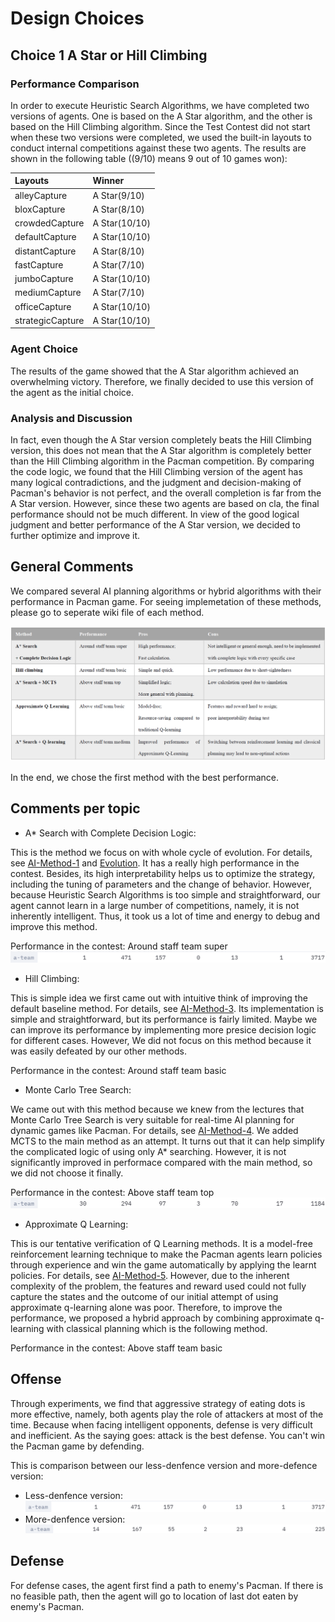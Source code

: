 # Design Choices

## Choice 1       A Star or Hill Climbing

### Performance Comparison
In order to execute Heuristic Search Algorithms, we have completed two versions of agents. One is based on the A Star algorithm, and the other is based on the Hill Climbing algorithm. Since the Test Contest did not start when these two versions were completed, we used the built-in layouts to conduct internal competitions against these two agents. The results are shown in the following table ((9/10) means 9 out of 10 games won):

|  Layouts   | Winner |
|  :----  | :----  |
| alleyCapture  | A Star(9/10) |  
| bloxCapture  | A Star(8/10)| 
|  crowdedCapture | A Star(10/10) | 
|  defaultCapture | A Star(10/10) | 
| distantCapture  | A Star(8/10) | 
|  fastCapture |A Star(7/10)  | 
| jumboCapture  |A Star(10/10)  | 
|  mediumCapture |A Star(7/10)  | 
| officeCapture  | A Star(10/10) | 
| strategicCapture  | A Star(10/10) | 

### Agent Choice
The results of the game showed that the A Star algorithm achieved an overwhelming victory. Therefore, we finally decided to use this version of the agent as the initial choice.

### Analysis and Discussion
In fact, even though the A Star version completely beats the Hill Climbing version, this does not mean that the A Star algorithm is completely better than the Hill Climbing algorithm in the Pacman competition. By comparing the code logic, we found that the Hill Climbing version of the agent has many logical contradictions, and the judgment and decision-making of Pacman's behavior is not perfect, and the overall completion is far from the A Star version. However, since these two agents are based on cla, the final performance should not be much different. In view of the good logical judgment and better performance of the A Star version, we decided to further optimize and improve it.


## General Comments

We compared several AI planning algorithms or hybrid algorithms with their performance in Pacman game. For seeing implemetation of these methods, please go to seperate wiki file of each method. 

![Comparison of Methods](images/Methods_comparison.png)

In the end, we chose the first method with the best performance.


## Comments per topic

* A* Search with Complete Decision Logic:

This is the method we focus on with whole cycle of evolution. For details, see [AI-Method-1](https://github.com/COMP90054-classroom/contest-a-team/blob/master/wiki-template/AI-Method-1.md) and [Evolution](https://github.com/COMP90054-classroom/contest-a-team/blob/master/wiki-template/Evolution.md). It has a really high performance in the contest. Besides, its high interpretability helps us to optimize the strategy, including the tuning of parameters and the change of behavior. However, because Heuristic Search Algorithms is too simple and straightforward, our agent cannot learn in a large number of competitions, namely, it is not inherently intelligent. Thus, it took us a lot of time and energy to debug and improve this method.

Performance in the contest: Around staff team super
![Method 1](images/10-19.png)

* Hill Climbing:

This is simple idea we first came out with intuitive think of improving the default baseline method. For details, see [AI-Method-3](https://github.com/COMP90054-classroom/contest-a-team/blob/master/wiki-template/AI-Method-3.md). Its implementation is simple and straightforward, but its performance is fairly limited. Maybe we can improve its performance by implementing more presice decision logic for different cases. However, We did not focus on this method because it was easily defeated by our other methods.

Performance in the contest: Around staff team basic

* Monte Carlo Tree Search:

We came out with this method because we knew from the lectures that Monte Carlo Tree Search is very suitable for real-time AI planning for dynamic games like Pacman. For details, see [AI-Method-4](https://github.com/COMP90054-classroom/contest-a-team/blob/master/wiki-template/AI-Method-4.md). We added MCTS to the main method as an attempt. It turns out that it can help simplify the complicated logic of using only A* searching. However, it is not significantly improved in performace compared with the main method, so we did not choose it finally.

Performance in the contest: Above staff team top
![Method 4](images/MCTS.png)

* Approximate Q Learning:

This is our tentative verification of Q Learning methods. It is a model-free reinforcement learning technique to make the Pacman agents learn policies through experience and win the game automatically by applying the learnt policies. For details, see [AI-Method-5](https://github.com/COMP90054-classroom/contest-a-team/blob/master/wiki-template/AI-Method-5.md). However, due to the inherent complexity of the problem, the features and reward used could not fully capture the states and the outcome of our initial attempt of using approximate q-learning alone was poor. Therefore, to improve the performance, we proposed a hybrid approach by combining approximate q-learning with classical planning which is the following method.

Performance in the contest: Above staff team basic





## Offense

Through experiments, we find that aggressive strategy of eating dots is more effective, namely, both agents play the role of attackers at most of the time. Because when facing intelligent opponents, defense is very difficult and inefficient. As the saying goes: attack is the best defense. You can't win the Pacman game by defending.

This is comparison between our less-denfence version and more-defence version:
* Less-denfence version:
![Less-denfence version](images/10-19.png)
* More-denfence version:
![More-denfence version](images/10-13.png)

## Defense
For defense cases, the agent first find a path to enemy's Pacman. If there is no feasible path, then the agent will go to location of last dot eaten by enemy's Pacman.

